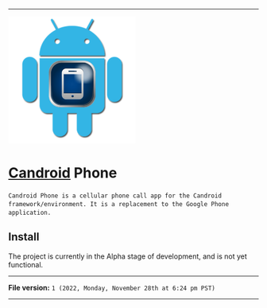 
***

<img alt="Candroid Phone logo failed to load. Click/tap here to attempt to view it" src="/Candroid-Phone_1000pIcon_V1_HighCompression.png" width="256"/>

# [Candroid](https://github.com/seanpm2001/Candroid/) Phone

`Candroid Phone is a cellular phone call app for the Candroid framework/environment. It is a replacement to the Google Phone application.`

## Install

The project is currently in the Alpha stage of development, and is not yet functional.

***

**File version:** `1 (2022, Monday, November 28th at 6:24 pm PST)`

***
